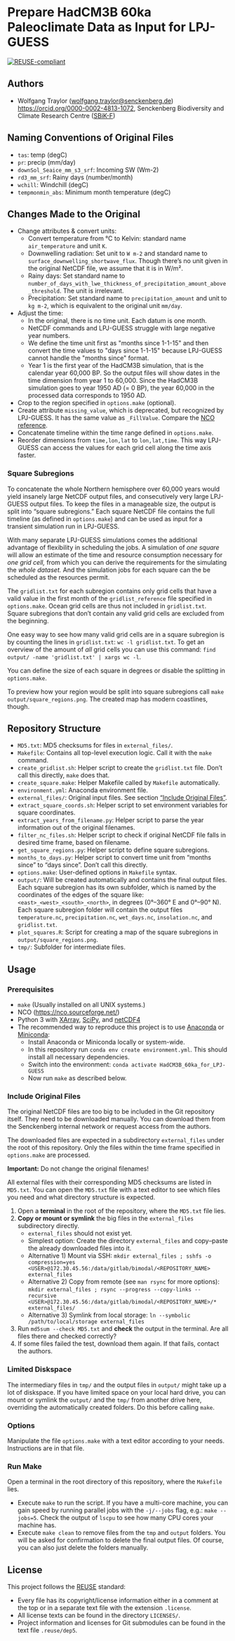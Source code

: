 # Prepare HadCM3B 60ka Paleoclimate Data as Input for LPJ-GUESS

[![REUSE-compliant](docs/images/reuse-compliant.svg)][REUSE]

## Authors

- Wolfgang Traylor (wolfgang.traylor@senckenberg.de) <https://orcid.org/0000-0002-4813-1072>, Senckenberg Biodiversity and Climate Research Centre ([SBiK-F][])

[SBiK-F]: <https://www.senckenberg.de/en/institutes/sbik-f/>

## Naming Conventions of Original Files

- `tas`: temp (degC)
- `pr`: precip (mm/day)
- `downSol_Seaice_mm_s3_srf`: Incoming SW (Wm-2)
- `rd3_mm_srf`: Rainy days (number/month)
- `wchill`: Windchill (degC)
- `tempmonmin_abs`: Minimum month temperature (degC)

## Changes Made to the Original

- Change attributes & convert units:
    - Convert temperature from °C to Kelvin: standard name `air_temperature` and unit `K`.
    - Downwelling radiation: Set unit to `W m-2` and standard name to `surface_downwelling_shortwave_flux`. Though there’s no unit given in the original NetCDF file, we assume that it is in W/m².
    - Rainy days: Set standard name to `number_of_days_with_lwe_thickness_of_precipitation_amount_above_threshold`. The unit is irrelevant.
    - Precipitation: Set standard name to `precipitation_amount` and unit to `kg m-2`, which is equivalent to the original unit `mm/day`.
- Adjust the time:
    - In the original, there is no time unit. Each datum is one month.
    - NetCDF commands and LPJ-GUESS struggle with large negative year numbers.
    - We define the time unit first as "months since 1-1-15" and then convert the time values to "days since 1-1-15" because LPJ-GUESS cannot handle the "months since" format.
    - Year 1 is the first year of the HadCM3B simulation, that is the calendar year 60,000 BP. So the output files will show dates in the time dimension from year 1 to 60,000. Since the HadCM3B simulation goes to year 1950 AD (= 0 BP), the year 60,000 in the processed data corresponds to 1950 AD.
- Crop to the region specified in `options.make` (optional).
- Create attribute `missing_value`, which is deprecated, but recognized by LPJ-GUESS. It has the same value as `_FillValue`. Compare the [NCO reference](http://nco.sourceforge.net/nco.html#Missing-Values).
- Concatenate timeline within the time range defined in `options.make`.
- Reorder dimensions from `time,lon,lat` to `lon,lat,time`. This way LPJ-GUESS can access the values for each grid cell along the time axis faster.

### Square Subregions
To concatenate the whole Northern hemisphere over 60,000 years would yield insanely large NetCDF output files, and consecutively very large LPJ-GUESS output files. To keep the files in a manageable size, the output is split into “square subregions.” Each square NetCDF file contains the full timeline (as defined in `options.make`) and can be used as input for a transient simulation run in LPJ-GUESS.

With many separate LPJ-GUESS simulations comes the additional advantage of flexibility in scheduling the jobs. A simulation of *one square* will allow an estimate of the time and resource consumption necessary for *one grid cell,* from which you can derive the requirements for the simulating the *whole dataset.* And the simulation jobs for each square can the be scheduled as the resources permit.

The `gridlist.txt` for each subregion contains only grid cells that have a valid value in the first month of the `gridlist_reference` file specified in `options.make`. Ocean grid cells are thus not included in `gridlist.txt`. Square subregions that don’t contain any valid grid cells are excluded from the beginning.

One easy way to see how many valid grid cells are in a square subregion is by counting the lines in `gridlist.txt`: `wc -l gridlist.txt`. To get an overview of the amount of *all* grid cells you can use this command: `find output/ -name 'gridlist.txt' | xargs wc -l`.

You can define the size of each square in degrees or disable the splitting in `options.make`.

To preview how your region would be split into square subregions call `make output/square_regions.png`. The created map has modern coastlines, though.

## Repository Structure

- `MD5.txt`: MD5 checksums for files in `external_files/`.
- `Makefile`: Contains all top-level execution logic. Call it with the `make` command.
- `create_gridlist.sh`: Helper script to create the `gridlist.txt` file. Don’t call this directly, `make` does that.
- `create_square.make`: Helper Makefile called by `Makefile` automatically.
- `environment.yml`: Anaconda environment file.
- `external_files/`: Original input files. See section [“Include Original Files”](#include-original-files).
- `extract_square_coords.sh`: Helper script to set environment variables for square coordinates.
- `extract_years_from_filename.py`: Helper script to parse the year information out of the original filenames.
- `filter_nc_files.sh`: Helper script to check if original NetCDF file falls in desired time frame, based on filename.
- `get_square_regions.py`: Helper script to define square subregions.
- `months_to_days.py`: Helper script to convert time unit from “months since” to “days since”. Don’t call this directly.
- `options.make`: User-defined options in `Makefile` syntax.
- `output/`: Will be created automatically and contains the final output files. Each square subregion has its own subfolder, which is named by the coordinates of the edges of the square like: `<east>_<west>_<south>_<north>`, in degrees (0°–360° E and 0°–90° N). Each square subregion folder will contain the output files `temperature.nc`, `precipitation.nc`, `wet_days.nc`, `insolation.nc`, and `gridlist.txt`.
- `plot_squares.R`: Script for creating a map of the square subregions in `output/square_regions.png`.
- `tmp/`: Subfolder for intermediate files.

## Usage

### Prerequisites
- `make` (Usually installed on all UNIX systems.)
- NCO (<https://nco.sourceforge.net/>)
- Python 3 with [XArray](https://pypi.org/project/xarray/), [SciPy](https://pypi.org/project/scipy/), and [netCDF4](https://pypi.org/project/netCDF4/)
- The recommended way to reproduce this project is to use [Anaconda](https://anaconda.org) or [Miniconda](https://docs.conda.io/en/latest/miniconda.html):
    - Install Anaconda or Miniconda locally or system-wide.
    - In this repository run `conda env create environment.yml`. This should install all necessary dependencies.
    - Switch into the environment: `conda activate HadCM3B_60ka_for_LPJ-GUESS`
    - Now run `make` as described below.

### Include Original Files
The original NetCDF files are too big to be included in the Git repository itself.
They need to be downloaded manually.
You can download them from the Senckenberg internal network or request access from the authors.

The downloaded files are expected in a subdirectory `external_files` under the root of this repository.
Only the files within the time frame specified in `options.make` are processed.

**Important:** Do not change the original filenames!

All external files with their corresponding MD5 checksums are listed in `MD5.txt`.
You can open the `MD5.txt` file with a text editor to see which files you need and what directory structure is expected.

1. Open a **terminal** in the root of the repository, where the `MD5.txt` file lies.
1. **Copy or mount or symlink** the big files in the `external_files` subdirectory directly.
   - `external_files` should not exist yet.
   - Simplest option: Create the directory `external_files` and copy–paste the already downloaded files into it.
   - Alternative 1) Mount via SSH: `mkdir external_files ; sshfs -o compression=yes <USER>@172.30.45.56:/data/gitlab/bimodal/<REPOSITORY_NAME> external_files`
   - Alternative 2) Copy from remote (see `man rsync` for more options): `mkdir external_files ; rsync --progress --copy-links --recursive <USER>@172.30.45.56:/data/gitlab/bimodal/<REPOSITORY_NAME>/* external_files/`
   - Alternative 3) Symlink from local storage: `ln --symbolic /path/to/local/storage external_files`
1. Run `md5sum --check MD5.txt` and **check** the output in the terminal. Are all files there and checked correctly?
1. If some files failed the test, download them again. If that fails, contact the authors.

### Limited Diskspace
The intermediary files in `tmp/` and the output files in `output/` might take up a lot of diskspace. If you have limited space on your local hard drive, you can mount or symlink the `output/` and the `tmp/` from another drive here, overriding the automatically created folders. Do this before calling `make`.

### Options
Manipulate the file `options.make` with a text editor according to your needs.
Instructions are in that file.

### Run Make
Open a terminal in the root directory of this repository, where the `Makefile` lies.

- Execute `make` to run the script. If you have a multi-core machine, you can gain speed by running parallel jobs with the `-j/--jobs` flag, e.g.: `make --jobs=5`. Check the output of `lscpu` to see how many CPU cores your machine has.
- Execute `make clean` to remove files from the `tmp` and `output` folders. You will be asked for confirmation to delete the final output files. Of course, you can also just delete the folders manually.

## License

This project follows the [REUSE][] standard:

- Every file has its copyright/license information either in a comment at the top or in a separate text file with the extension `.license`.
- All license texts can be found in the directory `LICENSES/`.
- Project information and licenses for Git submodules can be found in the text file `.reuse/dep5`.

[REUSE]: https://reuse.software
